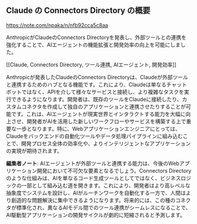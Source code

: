 ## Claude の Connectors Directory の概要

https://note.com/npaka/n/nfb92cca5c8aa

AnthropicがClaudeのConnectors Directoryを発表し、外部ツールとの連携を強化することで、AIエージェントの機能拡張と開発効率の向上を可能にしました。

[[Claude, Connectors Directory, ツール連携, AIエージェント, 開発効率]]

Anthropicが発表したClaudeのConnectors Directoryは、Claudeが外部ツールと連携するためのハブとなる機能です。これにより、Claudeは単なるチャットボットではなく、APIを介して様々なサービスと接続し、より複雑なタスクを実行できるようになります。開発者は、既存のツールをClaudeに接続したり、カスタムコネクタを作成して独自のアプリケーションと連携させたりすることが可能です。これは、AIエージェントが現実世界とインタラクトする能力を大幅に向上させ、開発者がAIを活用した新しいワークフローやサービスを構築する上で重要な一歩となります。特に、Webアプリケーションエンジニアにとっては、Claudeをバックエンドの自動化ツールやデータ処理パイプラインに組み込むことで、開発プロセス全体の効率化や、よりインテリジェントなアプリケーションの実現が期待されます。

**編集者ノート**: AIエージェントが外部ツールと連携する能力は、今後のWebアプリケーション開発において不可欠な要素となるでしょう。Connectors Directoryのような仕組みは、AIを単なるコード生成ツールとしてではなく、ビジネスロジックの一部として組み込む道を開きます。これにより、開発者はより高レベルな抽象度でシステムを設計し、AIがルーチンワークを自動化する一方で、人間はより創造的な問題解決に集中できるようになります。将来的には、この種のコネクタが標準化され、異なるAIモデル間でのツール連携がシームレスになることで、AI駆動型アプリケーションの開発サイクルが劇的に短縮されると予測します。